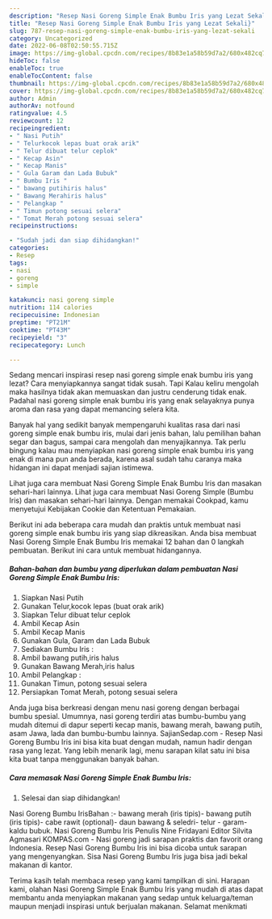 ```yaml
---
description: "Resep Nasi Goreng Simple Enak Bumbu Iris yang Lezat Sekali}"
title: "Resep Nasi Goreng Simple Enak Bumbu Iris yang Lezat Sekali}"
slug: 787-resep-nasi-goreng-simple-enak-bumbu-iris-yang-lezat-sekali
category: Uncategorized
date: 2022-06-08T02:50:55.715Z
image: https://img-global.cpcdn.com/recipes/8b83e1a58b59d7a2/680x482cq70/nasi-goreng-simple-enak-bumbu-iris-foto-resep-utama.jpg
hideToc: false
enableToc: true
enableTocContent: false
thumbnail: https://img-global.cpcdn.com/recipes/8b83e1a58b59d7a2/680x482cq70/nasi-goreng-simple-enak-bumbu-iris-foto-resep-utama.jpg
cover: https://img-global.cpcdn.com/recipes/8b83e1a58b59d7a2/680x482cq70/nasi-goreng-simple-enak-bumbu-iris-foto-resep-utama.jpg
author: Admin
authorAv: notfound
ratingvalue: 4.5
reviewcount: 12
recipeingredient:
- " Nasi Putih"
- " Telurkocok lepas buat orak arik"
- " Telur dibuat telur ceplok"
- " Kecap Asin"
- " Kecap Manis"
- " Gula Garam dan Lada Bubuk"
- " Bumbu Iris "
- " bawang putihiris halus"
- " Bawang Merahiris halus"
- " Pelangkap "
- " Timun potong sesuai selera"
- " Tomat Merah potong sesuai selera"
recipeinstructions:

- "Sudah jadi dan siap dihidangkan!"
categories:
- Resep
tags:
- nasi
- goreng
- simple

katakunci: nasi goreng simple 
nutrition: 114 calories
recipecuisine: Indonesian
preptime: "PT21M"
cooktime: "PT43M"
recipeyield: "3"
recipecategory: Lunch

---
```



Sedang mencari inspirasi resep nasi goreng simple enak bumbu iris yang lezat? Cara menyiapkannya sangat tidak susah. Tapi Kalau keliru mengolah maka hasilnya tidak akan memuaskan dan justru cenderung tidak enak. Padahal nasi goreng simple enak bumbu iris yang enak selayaknya punya aroma dan rasa yang dapat memancing selera kita.


Banyak hal yang sedikit banyak mempengaruhi kualitas rasa dari nasi goreng simple enak bumbu iris, mulai dari jenis bahan, lalu pemilihan bahan segar dan bagus, sampai cara mengolah dan menyajikannya. Tak perlu bingung kalau mau menyiapkan nasi goreng simple enak bumbu iris yang enak di mana pun anda berada, karena asal sudah tahu caranya maka hidangan ini dapat menjadi sajian istimewa.

Lihat juga cara membuat Nasi Goreng Simple Enak Bumbu Iris dan masakan sehari-hari lainnya. Lihat juga cara membuat Nasi Goreng Simple (Bumbu Iris) dan masakan sehari-hari lainnya. Dengan memakai Cookpad, kamu menyetujui Kebijakan Cookie dan Ketentuan Pemakaian.


Berikut ini ada beberapa cara mudah dan praktis untuk membuat nasi goreng simple enak bumbu iris yang siap dikreasikan. Anda bisa membuat Nasi Goreng Simple Enak Bumbu Iris memakai 12 bahan dan 0 langkah pembuatan. Berikut ini cara untuk membuat hidangannya.

<!--inarticleads1-->

##### Bahan-bahan dan bumbu yang diperlukan dalam pembuatan Nasi Goreng Simple Enak Bumbu Iris:

1. Siapkan  Nasi Putih
1. Gunakan  Telur,kocok lepas (buat orak arik)
1. Siapkan  Telur dibuat telur ceplok
1. Ambil  Kecap Asin
1. Ambil  Kecap Manis
1. Gunakan  Gula, Garam dan Lada Bubuk
1. Sediakan  Bumbu Iris :
1. Ambil  bawang putih,iris halus
1. Gunakan  Bawang Merah,iris halus
1. Ambil  Pelangkap :
1. Gunakan  Timun, potong sesuai selera
1. Persiapkan  Tomat Merah, potong sesuai selera


Anda juga bisa berkreasi dengan menu nasi goreng dengan berbagai bumbu spesial. Umumnya, nasi goreng terdiri atas bumbu-bumbu yang mudah ditemui di dapur seperti kecap manis, bawang merah, bawang putih, asam Jawa, lada dan bumbu-bumbu lainnya. SajianSedap.com - Resep Nasi Goreng Bumbu Iris ini bisa kita buat dengan mudah, namun hadir dengan rasa yang lezat. Yang lebih menarik lagi, menu sarapan kilat satu ini bisa kita buat tanpa menggunakan banyak bahan. 

<!--inarticleads2-->

##### Cara memasak Nasi Goreng Simple Enak Bumbu Iris:


1. Selesai dan siap dihidangkan!

Nasi Goreng Bumbu IrisBahan :- bawang merah (iris tipis)- bawang putih (iris tipis)- cabe rawit (optional)- daun bawang &amp; seledri- telur - garam- kaldu bubuk. Nasi Goreng Bumbu Iris Penulis Nine Fridayani Editor Silvita Agmasari KOMPAS.com - Nasi goreng jadi sarapan praktis dan favorit orang Indonesia. Resep Nasi Goreng Bumbu Iris ini bisa dicoba untuk sarapan yang mengenyangkan. Sisa Nasi Goreng Bumbu Iris juga bisa jadi bekal makanan di kantor. 

Terima kasih telah membaca resep yang kami tampilkan di sini. Harapan kami, olahan Nasi Goreng Simple Enak Bumbu Iris yang mudah di atas dapat membantu anda menyiapkan makanan yang sedap untuk keluarga/teman maupun menjadi inspirasi untuk berjualan makanan. Selamat menikmati
